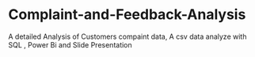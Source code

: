 # Complaint-and-Feedback-Analysis
A detailed Analysis of Customers compaint data, A csv data analyze with SQL , Power Bi and Slide Presentation
